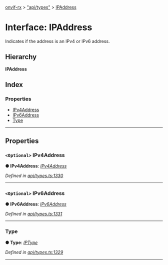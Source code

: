 [onvif-rx](../README.md) > ["api/types"](../modules/_api_types_.md) > [IPAddress](../interfaces/_api_types_.ipaddress.md)

# Interface: IPAddress

Indicates if the address is an IPv4 or IPv6 address.

## Hierarchy

**IPAddress**

## Index

### Properties

* [IPv4Address](_api_types_.ipaddress.md#ipv4address)
* [IPv6Address](_api_types_.ipaddress.md#ipv6address)
* [Type](_api_types_.ipaddress.md#type)

---

## Properties

<a id="ipv4address"></a>

### `<Optional>` IPv4Address

**● IPv4Address**: *[IPv4Address](_api_types_.ipaddress.md#ipv4address)*

*Defined in [api/types.ts:1330](https://github.com/patrickmichalina/onvif-rx/blob/f117e44/src/api/types.ts#L1330)*

___
<a id="ipv6address"></a>

### `<Optional>` IPv6Address

**● IPv6Address**: *[IPv6Address](_api_types_.ipaddress.md#ipv6address)*

*Defined in [api/types.ts:1331](https://github.com/patrickmichalina/onvif-rx/blob/f117e44/src/api/types.ts#L1331)*

___
<a id="type"></a>

###  Type

**● Type**: *[IPType](../enums/_api_types_.iptype.md)*

*Defined in [api/types.ts:1329](https://github.com/patrickmichalina/onvif-rx/blob/f117e44/src/api/types.ts#L1329)*

___

